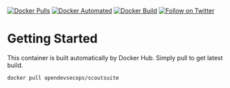 [![Docker Pulls](https://img.shields.io/docker/pulls/opendevsecops/scoutsuite.svg)](https://hub.docker.com/r/opendevsecops/scoutsuite/)
[![Docker Automated](https://img.shields.io/docker/automated/opendevsecops/scoutsuite.svg)](https://hub.docker.com/r/opendevsecops/scoutsuite/)
[![Docker Build](https://img.shields.io/docker/build/opendevsecops/scoutsuite.svg)](https://hub.docker.com/r/opendevsecops/scoutsuite/)
[![Follow on Twitter](https://img.shields.io/twitter/follow/opendevsecops.svg?logo=twitter)](https://twitter.com/opendevsecops)

# Getting Started

This container is built automatically by Docker Hub. Simply pull to get latest build.

```sh
docker pull opendevsecops/scoutsuite
```
